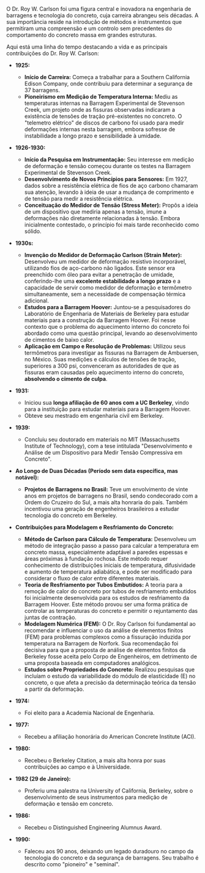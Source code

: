 O Dr. Roy W. Carlson foi uma figura central e inovadora na engenharia de barragens e tecnologia do concreto, cuja carreira abrangeu seis décadas. A sua importância reside na introdução de métodos e instrumentos que permitiram uma compreensão e um controlo sem precedentes do comportamento do concreto massa em grandes estruturas.

Aqui está uma linha do tempo destacando a vida e as principais contribuições do Dr. Roy W. Carlson:

*   **1925:**
    *   **Início de Carreira:** Começa a trabalhar para a Southern California Edison Company, onde contribuiu para determinar a segurança de 37 barragens.
    *   **Pioneirismo em Medição de Temperatura Interna:** Mediu as temperaturas internas na Barragem Experimental de Stevenson Creek, um projeto onde as fissuras observadas indicaram a existência de tensões de tração pré-existentes no concreto. O "telemetro elétrico" de discos de carbono foi usado para medir deformações internas nesta barragem, embora sofresse de instabilidade a longo prazo e sensibilidade à umidade.

*   **1926-1930:**
    *   **Início da Pesquisa em Instrumentação:** Seu interesse em medição de deformação e tensão começou durante os testes na Barragem Experimental de Stevenson Creek.
    *   **Desenvolvimento de Novos Princípios para Sensores:** Em 1927, dados sobre a resistência elétrica de fios de aço carbono chamaram sua atenção, levando à ideia de usar a mudança de comprimento e de tensão para medir a resistência elétrica.
    *   **Conceituação do Medidor de Tensão (Stress Meter):** Propôs a ideia de um dispositivo que mediria apenas a tensão, imune a deformações não diretamente relacionadas à tensão. Embora inicialmente contestado, o princípio foi mais tarde reconhecido como sólido.

*   **1930s:**
    *   **Invenção do Medidor de Deformação Carlson (Strain Meter):** Desenvolveu um medidor de deformação resistivo incorporável, utilizando fios de aço-carbono não ligados. Este sensor era preenchido com óleo para evitar a penetração de umidade, conferindo-lhe uma **excelente estabilidade a longo prazo** e a capacidade de servir como medidor de deformação e termômetro simultaneamente, sem a necessidade de compensação térmica adicional.
    *   **Estudos para a Barragem Hoover:** Juntou-se a pesquisadores do Laboratório de Engenharia de Materiais de Berkeley para estudar materiais para a construção da Barragem Hoover. Foi nesse contexto que o problema do aquecimento interno do concreto foi abordado como uma questão principal, levando ao desenvolvimento de cimentos de baixo calor.
    *   **Aplicação em Campo e Resolução de Problemas:** Utilizou seus termômetros para investigar as fissuras na Barragem de Ambuersen, no México. Suas medições e cálculos de tensões de tração, superiores a 300 psi, convenceram as autoridades de que as fissuras eram causadas pelo aquecimento interno do concreto, **absolvendo o cimento de culpa**.

*   **1931:**
    *   Iniciou sua **longa afiliação de 60 anos com a UC Berkeley**, vindo para a instituição para estudar materiais para a Barragem Hoover.
    *   Obteve seu mestrado em engenharia civil em Berkeley.

*   **1939:**
    *   Concluiu seu doutorado em materiais no MIT (Massachusetts Institute of Technology), com a tese intitulada "Desenvolvimento e Análise de um Dispositivo para Medir Tensão Compressiva em Concreto".

*   **Ao Longo de Duas Décadas (Período sem data específica, mas notável):**
    *   **Projetos de Barragens no Brasil:** Teve um envolvimento de vinte anos em projetos de barragens no Brasil, sendo condecorado com a Ordem do Cruzeiro do Sul, a mais alta honraria do país. Também incentivou uma geração de engenheiros brasileiros a estudar tecnologia do concreto em Berkeley.

*   **Contribuições para Modelagem e Resfriamento do Concreto:**
    *   **Método de Carlson para Cálculo de Temperatura:** Desenvolveu um método de integração passo a passo para calcular a temperatura em concreto massa, especialmente adaptável a paredes espessas e áreas próximas à fundação rochosa. Este método requer conhecimento de distribuições iniciais de temperatura, difusividade e aumento de temperatura adiabática, e pode ser modificado para considerar o fluxo de calor entre diferentes materiais.
    *   **Teoria de Resfriamento por Tubos Embutidos:** A teoria para a remoção de calor do concreto por tubos de resfriamento embutidos foi inicialmente desenvolvida para os estudos de resfriamento da Barragem Hoover. Este método provou ser uma forma prática de controlar as temperaturas do concreto e permitir o rejuntamento das juntas de contração.
    *   **Modelagem Numérica (FEM):** O Dr. Roy Carlson foi fundamental ao recomendar e influenciar o uso da análise de elementos finitos (FEM) para problemas complexos como a fissuração induzida por temperatura na Barragem de Norfork. Sua recomendação foi decisiva para que a proposta de análise de elementos finitos da Berkeley fosse aceita pelo Corpo de Engenheiros, em detrimento de uma proposta baseada em computadores analógicos.
    *   **Estudos sobre Propriedades do Concreto:** Realizou pesquisas que incluíam o estudo da variabilidade do módulo de elasticidade (E) no concreto, o que afeta a precisão da determinação teórica da tensão a partir da deformação.

*   **1974:**
    *   Foi eleito para a Academia Nacional de Engenharia.

*   **1977:**
    *   Recebeu a afiliação honorária do American Concrete Institute (ACI).

*   **1980:**
    *   Recebeu o Berkeley Citation, a mais alta honra por suas contribuições ao campo e à Universidade.

*   **1982 (29 de Janeiro):**
    *   Proferiu uma palestra na University of California, Berkeley, sobre o desenvolvimento de seus instrumentos para medição de deformação e tensão em concreto.

*   **1986:**
    *   Recebeu o Distinguished Engineering Alumnus Award.

*   **1990:**
    *   Faleceu aos 90 anos, deixando um legado duradouro no campo da tecnologia do concreto e da segurança de barragens. Seu trabalho é descrito como "pioneiro" e "seminal".